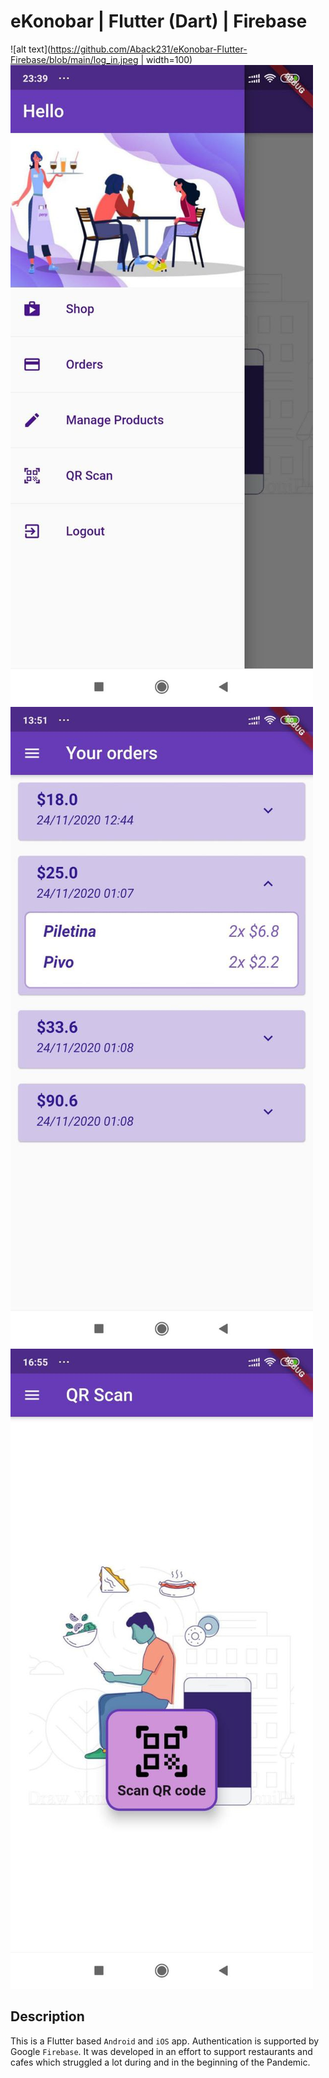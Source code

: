 # eKonobar | Flutter (Dart) | Firebase

![alt text](https://github.com/Aback231/eKonobar-Flutter-Firebase/blob/main/log_in.jpeg | width=100)
![alt text](https://github.com/Aback231/eKonobar-Flutter-Firebase/blob/main/menu.jpeg?raw=true)
![alt text](https://github.com/Aback231/eKonobar-Flutter-Firebase/blob/main/orders.jpeg?raw=true)
![alt text](https://github.com/Aback231/eKonobar-Flutter-Firebase/blob/main/qr_scan.jpeg?raw=true)

## Description

This is a Flutter based `Android` and `iOS` app. Authentication is supported by Google `Firebase`. It was developed in an effort to support restaurants and cafes which struggled a lot during and in the beginning of the Pandemic.


